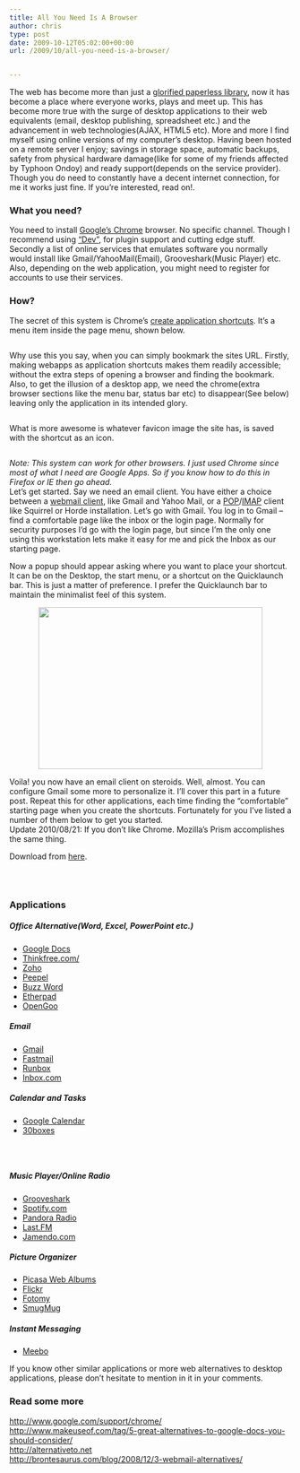 ```yaml
---
title: All You Need Is A Browser
author: chris
type: post
date: 2009-10-12T05:02:00+00:00
url: /2009/10/all-you-need-is-a-browser/


---
```

The web has become more than just a <a href="http://www.ipl.org/" target="_blank">glorified paperless library</a>, now it has become a place where everyone works, plays and meet up. This has become more true with the surge of desktop applications to their web equivalents (email, desktop publishing, spreadsheet etc.) and the advancement in web technologies(AJAX, HTML5 etc). More and more I find myself using online versions of my computer&#8217;s desktop. Having been hosted on a remote server I enjoy; savings in storage space, automatic backups, safety from physical hardware damage(like for some of my friends affected by Typhoon Ondoy) and ready support(depends on the service provider). Though you do need to constantly have a decent internet connection, for me it works just fine. If you&#8217;re interested, read on!.  
<!--more-->

### What you need?

You need to install <a href="http://www.google.com/chrome" target="_blank">Google&#8217;s Chrome</a> browser. No specific channel. Though I recommend using <a href="http://dev.chromium.org/getting-involved/dev-channel" target="_blank">&#8220;Dev&#8221;</a>, for plugin support and cutting edge stuff. Secondly a list of online services that emulates software you normally would install like Gmail/YahooMail(Email), Grooveshark(Music Player) etc. Also, depending on the web application, you might need to register for accounts to use their services.

### How?

The secret of this system is Chrome&#8217;s <a href="http://www.google.com/support/chrome/bin/answer.py?hl=en&answer=95710" target="_blank">create application shortcuts</a>. It&#8217;s a menu item inside the page menu, shown below.

<div style="clear: both; text-align: center;">
  <a style="margin-left: 1em; margin-right: 1em;" href="http://3.bp.blogspot.com/_BBS5bkzuLXM/StH9Kkvps7I/AAAAAAAADJ8/bms9XUcHG5I/s1600-h/potatokorner-build-workstation-using-chrome-gmail-step1.PNG" target="_blank"><img src="http://3.bp.blogspot.com/_BBS5bkzuLXM/StH9Kkvps7I/AAAAAAAADJ8/bms9XUcHG5I/s400/potatokorner-build-workstation-using-chrome-gmail-step1.PNG" alt="" border="0" /></a>
</div>

Why use this you say, when you can simply bookmark the sites URL. Firstly, making webapps as application shortcuts makes them readily accessible; without the extra steps of opening a browser and finding the bookmark. Also, to get the illusion of a desktop app, we need the chrome(extra browser sections like the menu bar, status bar etc) to disappear(See below) leaving only the application in its intended glory.

<div style="clear: both; text-align: center;">
  <a style="margin-left: 1em; margin-right: 1em;" href="http://4.bp.blogspot.com/_BBS5bkzuLXM/StJoSaWGMfI/AAAAAAAADKc/GqIOV1K0_64/s1600-h/potatokorner-chromeless-window.PNG" target="_blank"><img src="http://4.bp.blogspot.com/_BBS5bkzuLXM/StJoSaWGMfI/AAAAAAAADKc/GqIOV1K0_64/s400/potatokorner-chromeless-window.PNG" alt="" border="0" /></a>
</div>

What is more awesome is whatever favicon image the site has, is saved with the shortcut as an icon.

<div style="clear: both; text-align: center;">
  <a style="margin-left: 1em; margin-right: 1em;" href="http://3.bp.blogspot.com/_BBS5bkzuLXM/StLytRz5lOI/AAAAAAAADKk/F4DfqmZNzPk/s1600-h/potatokorner-shortcuticons.PNG" target="_blank"><img src="http://3.bp.blogspot.com/_BBS5bkzuLXM/StLytRz5lOI/AAAAAAAADKk/F4DfqmZNzPk/s400/potatokorner-shortcuticons.PNG" alt="" border="0" /></a>
</div>

_Note: This system can work for other browsers. I just used Chrome since most of what I need are Google Apps. So if you know how to do this in Firefox or IE then go ahead._  
Let&#8217;s get started. Say we need an email client. You have either a choice between a <a href="http://en.wikipedia.org/wiki/Webmail" target="_blank">webmail client</a>, like Gmail and Yahoo Mail, or a <a href="http://en.wikipedia.org/wiki/Post_Office_Protocol" target="_blank">POP</a>/<a href="http://en.wikipedia.org/wiki/IMAP" target="_blank">IMAP</a> client like Squirrel or Horde installation. Let&#8217;s go with Gmail. You log in to Gmail &#8211; find a comfortable page like the inbox or the login page. Normally for security purposes I&#8217;d go with the login page, but since I&#8217;m the only one using this workstation lets make it easy for me and pick the Inbox as our starting page.

Now a popup should appear asking where you want to place your shortcut. It can be on the Desktop, the start menu, or a shortcut on the Quicklaunch bar. This is just a matter of preference. I prefer the Quicklaunch bar to maintain the minimalist feel of this system.

<div style="clear: both; text-align: center;">
  <a style="margin-left: 1em; margin-right: 1em;" href="http://1.bp.blogspot.com/_BBS5bkzuLXM/StH9X1KKHVI/AAAAAAAADKE/vX_2bLjktWg/s1600-h/potatokorner-build-workstation-using-chrome-gmail-step2.PNG" target="_blank"><img src="http://1.bp.blogspot.com/_BBS5bkzuLXM/StH9X1KKHVI/AAAAAAAADKE/vX_2bLjktWg/s400/potatokorner-build-workstation-using-chrome-gmail-step2.PNG" alt="" width="400" height="289" border="0" /></a>
</div>

Voila! you now have an email client on steroids. Well, almost. You can configure Gmail some more to personalize it. I&#8217;ll cover this part in a future post. Repeat this for other applications, each time finding the &#8220;comfortable&#8221; starting page when you create the shortcuts. Fortunately for you I&#8217;ve listed a number of them below to get you started.  
Update 2010/08/21: If you don&#8217;t like Chrome. Mozilla&#8217;s Prism accomplishes the same thing.

Download from [here][1].

<div style="clear: both; text-align: center;">
  <a style="margin-left: 1em; margin-right: 1em;" href="http://4.bp.blogspot.com/_BBS5bkzuLXM/StIAUDMLqzI/AAAAAAAADKM/ynVMoh_LERA/s1600-h/potatokorner-build-workstation-using-chrome-gmail-step3.PNG" target="_blank"><img src="http://4.bp.blogspot.com/_BBS5bkzuLXM/StIAUDMLqzI/AAAAAAAADKM/ynVMoh_LERA/s400/potatokorner-build-workstation-using-chrome-gmail-step3.PNG" alt="" border="0" /></a>
</div>

&nbsp;

### Applications

##### Office Alternative(Word, Excel, PowerPoint etc.)

  * <a href="http://docs.google.com/" target="_blank">Google Docs</a>
  * <a href="http://www.thinkfree.com/" target="_blank">Thinkfree.com/</a>
  * <a href="http://www.zoho.com/" target="_blank">Zoho</a>
  * <a href="http://www.peepel.com/" target="_blank">Peepel</a>
  * <a href="http://www.adobe.com/acom/buzzword/" target="_blank">Buzz Word</a>
  * <a href="http://etherpad.com/" target="_blank">Etherpad</a>
  * <a href="http://opengoo.org/" target="_blank">OpenGoo</a>

##### Email

  * <a href="https://mail.google.com/" target="_blank">Gmail</a>
  * <a href="http://www.fastmail.fm/" target="_blank">Fastmail</a>
  * <a href="http://www.runbox.com/" target="_blank">Runbox</a>
  * <a href="https://www.inbox.com/login.aspx?gdi=true" target="_blank">Inbox.com</a>

##### Calendar and Tasks

  * <a href="https://www.google.com/calendar/render?tab=mc" target="_blank">Google Calendar</a>
  * <a href="http://30boxes.com/" target="_blank">30boxes</a>

&nbsp;

<div style="clear: both; text-align: center;">
  <a style="margin-left: 1em; margin-right: 1em;" href="http://1.bp.blogspot.com/_BBS5bkzuLXM/StIA2TK7ZmI/AAAAAAAADKU/LHeRsPt_Fxs/s1600-h/potatokorner-30boxes.PNG" target="_blank"><img src="http://1.bp.blogspot.com/_BBS5bkzuLXM/StIA2TK7ZmI/AAAAAAAADKU/LHeRsPt_Fxs/s400/potatokorner-30boxes.PNG" alt="" border="0" /></a>
</div>

##### Music Player/Online Radio

  * <a href="http://listen.grooveshark.com/" target="_blank">Grooveshark</a>
  * <a href="http://spotify.com/" target="_blank">Spotify.com</a>
  * <a href="http://www.pandora.com/" target="_blank">Pandora Radio</a>
  * <a href="http://www.last.fm/" target="_blank">Last.FM</a>
  * <a href="http://www.jamendo.com/en/" target="_blank">Jamendo.com</a>

##### Picture Organizer

  * <a href="http://picasaweb.google.com/home" target="_blank">Picasa Web Albums</a>
  * <a href="http://www.flickr.com/" target="_blank">Flickr</a>
  * <a href="http://www.fotonomy.com/" target="_blank">Fotomy</a>
  * <a href="http://www.smugmug.com/" target="_blank">SmugMug</a>

##### Instant Messaging

  * <a href="http://meebo.com/home" target="_blank">Meebo</a>

If you know other similar applications or more web alternatives to desktop applications, please don&#8217;t hesitate to mention in it in your comments.

### Read some more

<a href="http://www.google.com/support/chrome/" target="_blank">http://www.google.com/support/chrome/</a>  
<a href="http://www.makeuseof.com/tag/5-great-alternatives-to-google-docs-you-should-consider/" target="_blank">http://www.makeuseof.com/tag/5-great-alternatives-to-google-docs-you-should-consider/</a>  
<a href="http://alternativeto.net/" target="_blank">http://alternativeto.net</a>  
<a href="http://brontesaurus.com/blog/2008/12/3-webmail-alternatives/" target="_blank">http://brontesaurus.com/blog/2008/12/3-webmail-alternatives/</a>

 [1]: http://prism.mozillalabs.com/